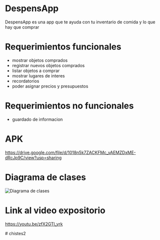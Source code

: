 # DespensApp
DespensApp es una app que te ayuda con tu inventario de comida y lo que hay que comprar

# Requerimientos funcionales
- mostrar objetos comprados
- registrar nuevos objetos comprados
- listar objetos a comprar
- mostrar lugares de interes
- recordatorios
- poder asignar precios y presupuestos
# Requerimientos no funcionales
- guardado de informacion
# APK
https://drive.google.com/file/d/1018n5k7ZACKFMc_vAEMZDxME-dRcJp9C/view?usp=sharing
# Diagrama de clases
![Diagrama de clases](https://i.imgur.com/g09WH0K.png)
# Link al video expositorio
https://youtu.be/zfX2GTl_vrk


#   c h i s t e s 2  
 